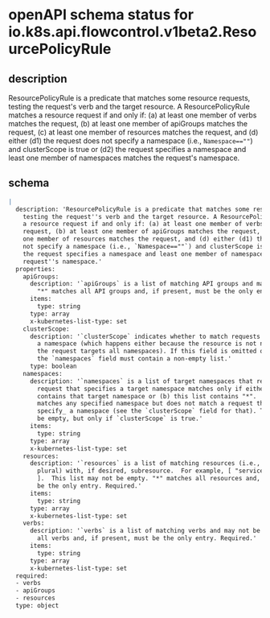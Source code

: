 # openAPI schema status for io.k8s.api.flowcontrol.v1beta2.ResourcePolicyRule

## description

ResourcePolicyRule is a predicate that matches some resource requests, testing the request's verb and the target resource. A ResourcePolicyRule matches a resource request if and only if: (a) at least one member of verbs matches the request, (b) at least one member of apiGroups matches the request, (c) at least one member of resources matches the request, and (d) either (d1) the request does not specify a namespace (i.e., `Namespace==""`) and clusterScope is true or (d2) the request specifies a namespace and least one member of namespaces matches the request's namespace.

## schema

```yaml
|
  description: 'ResourcePolicyRule is a predicate that matches some resource requests,
    testing the request''s verb and the target resource. A ResourcePolicyRule matches
    a resource request if and only if: (a) at least one member of verbs matches the
    request, (b) at least one member of apiGroups matches the request, (c) at least
    one member of resources matches the request, and (d) either (d1) the request does
    not specify a namespace (i.e., `Namespace==""`) and clusterScope is true or (d2)
    the request specifies a namespace and least one member of namespaces matches the
    request''s namespace.'
  properties:
    apiGroups:
      description: '`apiGroups` is a list of matching API groups and may not be empty.
        "*" matches all API groups and, if present, must be the only entry. Required.'
      items:
        type: string
      type: array
      x-kubernetes-list-type: set
    clusterScope:
      description: '`clusterScope` indicates whether to match requests that do not specify
        a namespace (which happens either because the resource is not namespaced or
        the request targets all namespaces). If this field is omitted or false then
        the `namespaces` field must contain a non-empty list.'
      type: boolean
    namespaces:
      description: '`namespaces` is a list of target namespaces that restricts matches.  A
        request that specifies a target namespace matches only if either (a) this list
        contains that target namespace or (b) this list contains "*".  Note that "*"
        matches any specified namespace but does not match a request that _does not
        specify_ a namespace (see the `clusterScope` field for that). This list may
        be empty, but only if `clusterScope` is true.'
      items:
        type: string
      type: array
      x-kubernetes-list-type: set
    resources:
      description: '`resources` is a list of matching resources (i.e., lowercase and
        plural) with, if desired, subresource.  For example, [ "services", "nodes/status"
        ].  This list may not be empty. "*" matches all resources and, if present, must
        be the only entry. Required.'
      items:
        type: string
      type: array
      x-kubernetes-list-type: set
    verbs:
      description: '`verbs` is a list of matching verbs and may not be empty. "*" matches
        all verbs and, if present, must be the only entry. Required.'
      items:
        type: string
      type: array
      x-kubernetes-list-type: set
  required:
  - verbs
  - apiGroups
  - resources
  type: object

```
